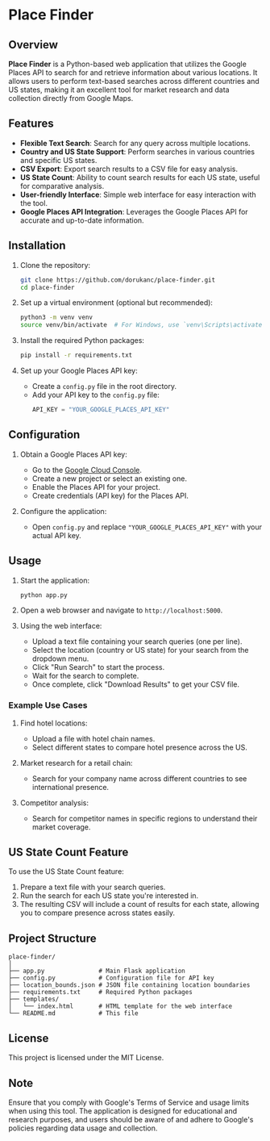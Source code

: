 # Place Finder

## Overview

**Place Finder** is a Python-based web application that utilizes the Google Places API to search for and retrieve information about various locations. It allows users to perform text-based searches across different countries and US states, making it an excellent tool for market research and data collection directly from Google Maps.

## Features

- **Flexible Text Search**: Search for any query across multiple locations.
- **Country and US State Support**: Perform searches in various countries and specific US states.
- **CSV Export**: Export search results to a CSV file for easy analysis.
- **US State Count**: Ability to count search results for each US state, useful for comparative analysis.
- **User-friendly Interface**: Simple web interface for easy interaction with the tool.
- **Google Places API Integration**: Leverages the Google Places API for accurate and up-to-date information.

## Installation

1. Clone the repository:
   ```bash
   git clone https://github.com/dorukanc/place-finder.git
   cd place-finder
   ```

2. Set up a virtual environment (optional but recommended):
   ```bash
   python3 -m venv venv
   source venv/bin/activate  # For Windows, use `venv\Scripts\activate`
   ```

3. Install the required Python packages:
   ```bash
   pip install -r requirements.txt
   ```

4. Set up your Google Places API key:
   - Create a `config.py` file in the root directory.
   - Add your API key to the `config.py` file:
     ```python
     API_KEY = "YOUR_GOOGLE_PLACES_API_KEY"
     ```

## Configuration

1. Obtain a Google Places API key:
   - Go to the [Google Cloud Console](https://console.cloud.google.com/).
   - Create a new project or select an existing one.
   - Enable the Places API for your project.
   - Create credentials (API key) for the Places API.

2. Configure the application:
   - Open `config.py` and replace `"YOUR_GOOGLE_PLACES_API_KEY"` with your actual API key.

## Usage

1. Start the application:
   ```bash
   python app.py
   ```

2. Open a web browser and navigate to `http://localhost:5000`.

3. Using the web interface:
   - Upload a text file containing your search queries (one per line).
   - Select the location (country or US state) for your search from the dropdown menu.
   - Click "Run Search" to start the process.
   - Wait for the search to complete.
   - Once complete, click "Download Results" to get your CSV file.

### Example Use Cases

1. Find hotel locations:
   - Upload a file with hotel chain names.
   - Select different states to compare hotel presence across the US.

2. Market research for a retail chain:
   - Search for your company name across different countries to see international presence.

3. Competitor analysis:
   - Search for competitor names in specific regions to understand their market coverage.

## US State Count Feature

To use the US State Count feature:

1. Prepare a text file with your search queries.
2. Run the search for each US state you're interested in.
3. The resulting CSV will include a count of results for each state, allowing you to compare presence across states easily.

## Project Structure

```
place-finder/
│
├── app.py               # Main Flask application
├── config.py            # Configuration file for API key
├── location_bounds.json # JSON file containing location boundaries
├── requirements.txt     # Required Python packages
├── templates/
│   └── index.html       # HTML template for the web interface
└── README.md            # This file
```

## License

This project is licensed under the MIT License.

## Note

Ensure that you comply with Google's Terms of Service and usage limits when using this tool. The application is designed for educational and research purposes, and users should be aware of and adhere to Google's policies regarding data usage and collection.
